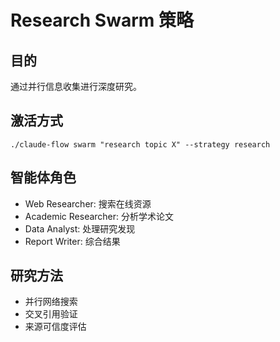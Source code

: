 # Research Swarm 策略

## 目的
通过并行信息收集进行深度研究。

## 激活方式
`./claude-flow swarm "research topic X" --strategy research`

## 智能体角色
- Web Researcher: 搜索在线资源
- Academic Researcher: 分析学术论文
- Data Analyst: 处理研究发现
- Report Writer: 综合结果

## 研究方法
- 并行网络搜索
- 交叉引用验证
- 来源可信度评估